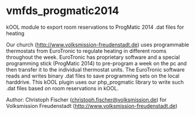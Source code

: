vmfds_progmatic2014
===================

kOOL module to export room reservations to ProgMatic 2014 .dat files for heating

Our church (http://www.volksmission-freudenstadt.de) uses programmable thermostats from EuroTronic to regulate heating 
in different rooms throughout the week. EuroTronic has proprietary software and a special programming stick (ProgMatic 2014) 
to pre-program a week on the pc and then transfer it to the individual thermostat units. The EuroTronic software reads
and writes binary .dat files to save programming sets on the local harddrive.
This kOOL plugin uses our php_progmatic library to write such .dat files based on room reservations in kOOL.

Author: Christoph Fischer (christoph.fischer@volksmission.de) for Volksmission Freudenstadt (http://www.volksmission-freudenstadt.de)
